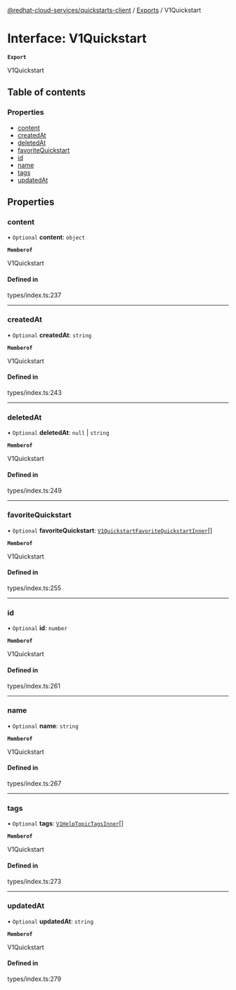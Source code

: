 [@redhat-cloud-services/quickstarts-client](../README.md) / [Exports](../modules.md) / V1Quickstart

# Interface: V1Quickstart

**`Export`**

V1Quickstart

## Table of contents

### Properties

- [content](V1Quickstart.md#content)
- [createdAt](V1Quickstart.md#createdat)
- [deletedAt](V1Quickstart.md#deletedat)
- [favoriteQuickstart](V1Quickstart.md#favoritequickstart)
- [id](V1Quickstart.md#id)
- [name](V1Quickstart.md#name)
- [tags](V1Quickstart.md#tags)
- [updatedAt](V1Quickstart.md#updatedat)

## Properties

### content

• `Optional` **content**: `object`

**`Memberof`**

V1Quickstart

#### Defined in

types/index.ts:237

___

### createdAt

• `Optional` **createdAt**: `string`

**`Memberof`**

V1Quickstart

#### Defined in

types/index.ts:243

___

### deletedAt

• `Optional` **deletedAt**: ``null`` \| `string`

**`Memberof`**

V1Quickstart

#### Defined in

types/index.ts:249

___

### favoriteQuickstart

• `Optional` **favoriteQuickstart**: [`V1QuickstartFavoriteQuickstartInner`](V1QuickstartFavoriteQuickstartInner.md)[]

**`Memberof`**

V1Quickstart

#### Defined in

types/index.ts:255

___

### id

• `Optional` **id**: `number`

**`Memberof`**

V1Quickstart

#### Defined in

types/index.ts:261

___

### name

• `Optional` **name**: `string`

**`Memberof`**

V1Quickstart

#### Defined in

types/index.ts:267

___

### tags

• `Optional` **tags**: [`V1HelpTopicTagsInner`](V1HelpTopicTagsInner.md)[]

**`Memberof`**

V1Quickstart

#### Defined in

types/index.ts:273

___

### updatedAt

• `Optional` **updatedAt**: `string`

**`Memberof`**

V1Quickstart

#### Defined in

types/index.ts:279
